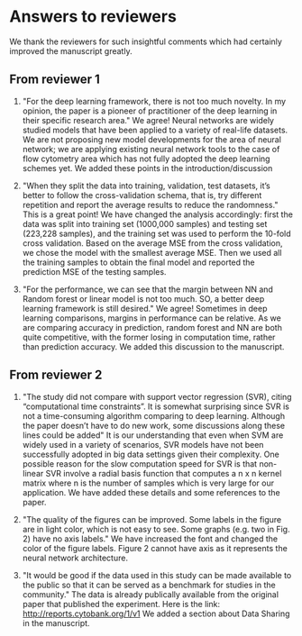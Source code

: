 # Answers to reviewers

We thank the reviewers for such insightful comments which had certainly improved the manuscript greatly.

## From reviewer 1

1. "For the deep learning framework, there is not too much novelty. In my opinion, the paper is a pioneer of practitioner of the deep learning in their specific research area."
We agree! Neural networks are widely studied models that have been applied to a variety of real-life datasets. We are not proposing new model developments for the area of neural network; we are applying existing neural network tools to the case of flow cytometry area which has not fully adopted the deep learning schemes yet.
We added these points in the introduction/discussion

2. "When they split the data into training, validation, test datasets, it’s better to follow the cross-validation schema, that is, try different repetition and report the average results to reduce the randomness."
This is a great point! We have changed the analysis accordingly: first the data was split into training set (1000,000 samples) and testing set (223,228 samples), and the training set was used to perform the 10-fold cross validation. Based on the average MSE from the cross validation, we chose the model with the smallest average MSE. Then we used all the training samples to obtain the final model and reported the prediction MSE of the testing samples.

3. "For the performance, we can see that the margin between NN and Random forest or linear model is not too much. SO, a better deep learning framework is still desired."
We agree! Sometimes in deep learning comparisons, margins in performance can be relative. As we are comparing accuracy in prediction, random forest and NN are both quite competitive, with the former losing in computation time, rather than prediction accuracy. We added this discussion to the manuscript.


## From reviewer 2

1. "The study did not compare with support vector regression (SVR), citing “computational time constraints”. It is somewhat surprising since SVR is not a time-consuming algorithm comparing to deep learning.  Although the paper doesn’t have to do new work, some discussions along these lines could be added" 
It is our understanding that even when SVM are widely used in a variety of scenarios, SVR models have not been successfully adopted in big data settings given their complexity.
One possible reason for the slow computation speed for SVR is that non-linear SVR involve a radial basis function that computes a n x n kernel matrix where n is the number of samples which is very large for our application.  We have added these details and some references to the paper.

2. "The quality of the figures can be improved. Some labels in the figure are in light color, which is not easy to see. Some graphs (e.g. two in Fig. 2) have no axis labels."
We have increased the font and changed the color of the figure labels. Figure 2 cannot have axis as it represents the neural network architecture.

3. "It would be good if the data used in this study can be made available to the public so that it can be served as a benchmark for studies in the community."
The data is already publically available from the original paper that published the experiment. Here is the link: http://reports.cytobank.org/1/v1
We added a section about Data Sharing in the manuscript.